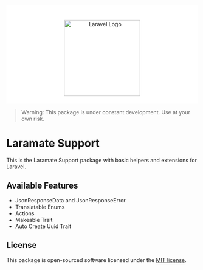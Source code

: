 <p align="center" style="background: white; padding: 40px 20px 20px 20px"><a href="https://laramate.de" target="_blank"><img src="https://laramate.de/laramate.webp" width="200" alt="Laravel Logo"></a></p>

> Warning: This package is under constant development. Use at your own risk.

# Laramate Support

This is the Laramate Support package with basic helpers and extensions for Laravel.

## Available Features

- JsonResponseData and JsonResponseError
- Translatable Enums
- Actions
- Makeable Trait
- Auto Create Uuid Trait

## License

This package is open-sourced software licensed under the [MIT license](LICENSE.md).
